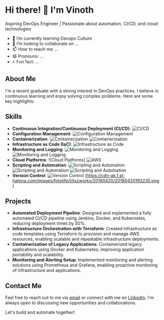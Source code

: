 # Hi there! 👋 I'm Vinoth

Aspiring DevOps Engineer | Passionate about automation, CI/CD, and cloud technologies

- 🌱 I’m currently learning Devops Culture
- 💞️ I’m looking to collaborate on ...
- 📫 How to reach me ...
- 😄 Pronouns: ...
- ⚡ Fun fact: ...
  
## About Me
I'm a recent graduate with a strong interest in DevOps practices. I believe in continuous learning and enjoy solving complex problems. Here are some key highlights:

## Skills
- **Continuous Integration/Continuous Deployment (CI/CD)**: 
  ![CI/CD](https://img.icons8.com/color/48/000000/jenkins.png) 
- **Configuration Management**: 
  ![Configuration Management](https://img.icons8.com/color/48/000000/ansible.png) 
- **Containerization**: 
  ![Containerization](https://img.icons8.com/color/48/000000/docker.png) ![Containerization](https://img.icons8.com/color/48/000000/kubernetes.png)
- **Infrastructure as Code (IaC)**: 
  ![Infrastructure as Code](https://img.icons8.com/color/48/000000/terraform.png) 
- **Monitoring and Logging**: 
  ![Monitoring and Logging](https://img.icons8.com/color/48/000000/prometheus.png) ![Monitoring and Logging](https://img.icons8.com/color/48/000000/grafana.png) 
- **Cloud Platforms**: 
  ![Cloud Platforms] ![AWS](https://img.icons8.com/color/48/000000/amazon-web-services.png)
- **Scripting and Automation**: 
  ![Scripting and Automation](https://img.icons8.com/color/48/000000/bash.png) ![Scripting and Automation](https://img.icons8.com/color/48/000000/python.png) ![Scripting and Automation](https://img.icons8.com/color/48/000000/powershell.png)
- **Version Control**: 
  ![Version Control](https://img.icons8.com/color/48/000000/git.png) (https://cdn-ak.f.st-hatena.com/images/fotolife/l/liszworks/20180420/20180420193235.png)

## Projects
- **Automated Deployment Pipeline**: Designed and implemented a fully automated CI/CD pipeline using Jenkins, Docker, and Kubernetes, reducing deployment times by 50%.
- **Infrastructure Orchestration with Terraform**: Created infrastructure as code templates using Terraform to provision and manage AWS resources, enabling scalable and repeatable infrastructure deployments.
- **Containerization of Legacy Applications**: Containerized legacy applications using Docker and Kubernetes, improving application portability and scalability.
- **Monitoring and Alerting Setup**: Implemented monitoring and alerting solutions using Prometheus and Grafana, enabling proactive monitoring of infrastructure and applications.

## Contact Me
Feel free to reach out to me via [email](mailto:vinoth89398@gmail.com) or connect with me on [LinkedIn](https://www.linkedin.com/in/vinothdevops/). I'm always open to discussing new opportunities and collaborations.

Let's build and automate together!

